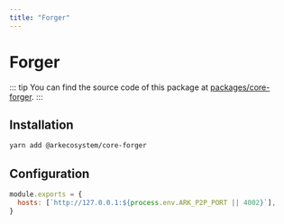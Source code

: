 ```yaml
---
title: "Forger"
---
```


# Forger

::: tip
You can find the source code of this package at [packages/core-forger](https://github.com/ArkEcosystem/core/tree/master/packages/core-forger).
:::

## Installation

```bash
yarn add @arkecosystem/core-forger
```

## Configuration

```js
module.exports = {
  hosts: [`http://127.0.0.1:${process.env.ARK_P2P_PORT || 4002}`],
}
```
